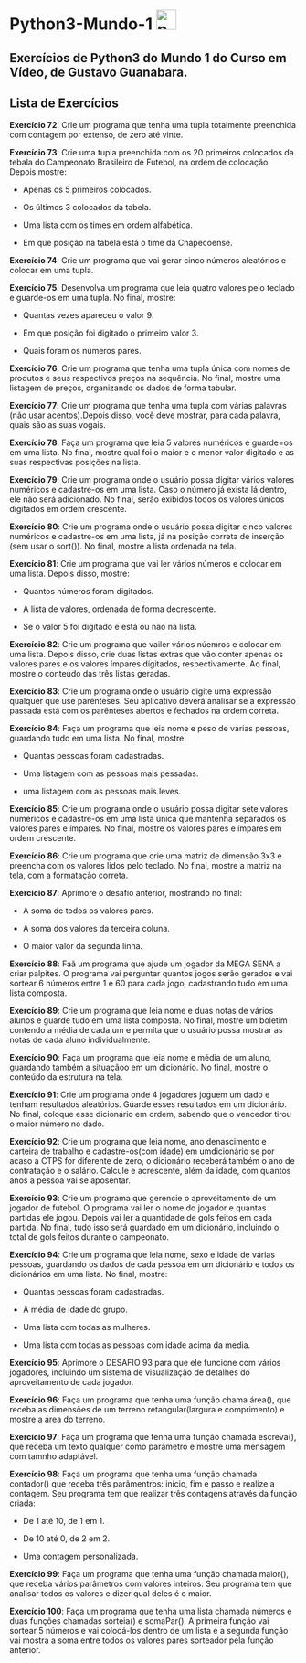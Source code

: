 # Python3-Mundo-1   <img src="https://cdn.jsdelivr.net/gh/devicons/devicon/icons/python/python-original.svg" height="35" alt="python logo"  />

## Exercícios de Python3 do Mundo 1 do Curso em Vídeo, de Gustavo Guanabara.

## Lista de Exercícios

**Exercício 72**: Crie um programa que tenha uma tupla totalmente preenchida com contagem por extenso, de zero até vinte.

**Exercício 73**: Crie uma tupla preenchida com os 20 primeiros colocados da tebala do Campeonato Brasileiro de Futebol, na ordem de colocação. Depois mostre:

- Apenas os 5 primeiros colocados.

- Os últimos 3 colocados da tabela.

- Uma lista com os times em ordem alfabética.

- Em que posição na tabela está o time da Chapecoense. 

**Exercício 74**: Crie um programa que vai gerar cinco números aleatórios e colocar em uma tupla.

**Exercício 75**: Desenvolva um programa que leia quatro valores pelo teclado e guarde-os em uma tupla. No final, mostre: 

- Quantas vezes apareceu o valor 9.

- Em que posição foi digitado o primeiro valor 3.

- Quais foram os números pares.

**Exercício 76**: Crie um programa que tenha uma tupla única com nomes de produtos e seus respectivos preços na sequência. No final, mostre uma listagem de preços, organizando os dados de forma tabular.

**Exercício 77**: Crie um programa que tenha uma tupla com várias palavras (não usar acentos).Depois disso, você deve mostrar, para cada palavra, quais são as suas vogais.

**Exercício 78**: Faça um programa que leia 5 valores numéricos e guarde=os em uma lista. No final, mostre qual foi o maior e o menor valor digitado e as suas respectivas posições na lista.

**Exercício 79**: Crie um programa onde o usuário possa digitar vários valores numéricos e cadastre-os em uma lista. Caso o número já exista lá dentro, ele não será adicionado. No final, serão exibidos todos os valores únicos digitados em ordem crescente.

**Exercício 80**: Crie um programa onde o usuário possa digitar cinco valores numéricos e cadastre-os em uma lista, já na posição correta de inserção (sem usar o sort()). No final, mostre a lista ordenada na tela.

**Exercício 81**: Crie um programa que vai ler vários números e colocar em uma lista. Depois disso, mostre:

- Quantos números foram digitados.

- A lista de valores, ordenada de forma decrescente.

- Se o valor 5 foi digitado e está ou não na lista.

**Exercício 82**: Crie um programa que vailer vários núemros e colocar em uma lista. Depois disso, crie duas listas extras que vão conter apenas os valores pares e os valores ímpares digitados, respectivamente. Ao final, mostre o conteúdo das três listas geradas.

**Exercício 83**: Crie um programa onde o usuário digite uma expressão qualquer que use parênteses. Seu aplicativo deverá analisar se a expressão passada está com os parênteses abertos e fechados na ordem correta.

**Exercício 84**: Faça um programa que leia nome e peso de várias pessoas, guardando tudo em uma lista. No final, mostre:

- Quantas pessoas foram cadastradas.

- Uma listagem com as pessoas mais pessadas.

- uma listagem com as pessoas mais leves.

**Exercício 85**: Crie um programa onde o usuário possa digitar sete valores numéricos e cadastre-os em uma lista única que mantenha separados os valores pares e ímpares. No final, mostre os valores pares e ímpares em ordem crescente.

**Exercício 86**: Crie um programa que crie uma matriz de dimensão 3x3 e preencha com os valores lidos pelo teclado. No final, mostre a matriz na tela, com a formatação correta.

**Exercício 87**: Aprimore o desafio anterior, mostrando no final:

- A soma de todos os valores pares.

- A soma dos valores da terceira coluna.

- O maior valor da segunda linha.

**Exercício 88**: Faã um programa que ajude um jogador da MEGA SENA a criar palpites. O programa vai perguntar quantos jogos serão gerados e vai sortear 6 números entre 1 e 60 para cada jogo, cadastrando tudo em uma lista composta.

**Exercício 89**: Crie um programa que leia nome e duas notas de vários alunos e guarde tudo em uma lista composta. No final, mostre um boletim contendo a média de cada um e permita que o usuário possa mostrar as notas de cada aluno individualmente.

**Exercício 90**: Faça um programa que leia nome e média de um aluno, guardando também a situaçãoo em um dicionário. No final, mostre o conteúdo da estrutura na tela.

**Exercício 91**: Crie um programa onde 4 jogadores joguem um dado e tenham resultados aleatórios. Guarde esses resultados em um dicionário. No final, coloque esse dicionário em ordem, sabendo que o vencedor tirou o maior número no dado.

**Exercício 92**: Crie um programa que leia nome, ano denascimento e carteira de trabalho e cadastre-os(com idade) em umdicionário se por acaso a CTPS for diferente de zero, o dicionário receberá também o ano de contratação e o salário. Calcule e acrescente, além da idade, com quantos anos a pessoa vai se aposentar.

**Exercício 93**: Crie um programa que gerencie o aproveitamento de um jogador de futebol. O programa vai ler o nome do jogador e quantas partidas ele jogou. Depois vai ler a quantidade de gols feitos em cada partida. No final, tudo isso será guardado em um dicionário, incluindo o total de gols feitos durante o campeonato.

**Exercício 94**: Crie um programa que leia nome, sexo e idade de várias pessoas, guardando os dados de cada pessoa em um dicionário e todos os dicionários em uma lista. No final, mostre:

- Quantas pessoas foram cadastradas.

- A média de idade do grupo.

- Uma lista com todas as mulheres.

- Uma lista com todas as pessoas com idade acima da media.

**Exercício 95**: Aprimore o DESAFIO 93 para que ele funcione com vários jogadores, incluindo um sistema de visualização de detalhes do aproveitamento de cada jogador.

**Exercício 96**: Faça um programa que tenha uma função chama área(), que receba as dimensões de um terreno retangular(largura e comprimento) e mostre a área do terreno.

**Exercício 97**: Faça um programa que tenha uma função chamada escreva(), que receba um texto qualquer como parâmetro e mostre uma mensagem com tamnho adaptável.

**Exercício 98**: Faça um programa que tenha uma função chamada contador() que receba três parâmentros: início, fim e passo e realize a contagem. Seu programa tem que realizar três contagens através da função criada:

- De 1 até 10, de 1 em 1.

- De 10 até 0, de 2 em 2.

- Uma contagem personalizada.

**Exercício 99**: Faça um programa que tenha uma função chamada maior(), que receba vários parâmetros com valores inteiros. Seu programa tem que analisar todos os valores e dizer qual deles é o maior.

**Exercício 100**: Faça um programa que tenha uma lista chamada números e duas funções chamadas sorteia() e somaPar(). A primeira função vai sortear 5 números e vai colocá-los dentro de um lista e a segunda função vai mostra a soma entre todos os valores pares sorteador pela função anterior.
